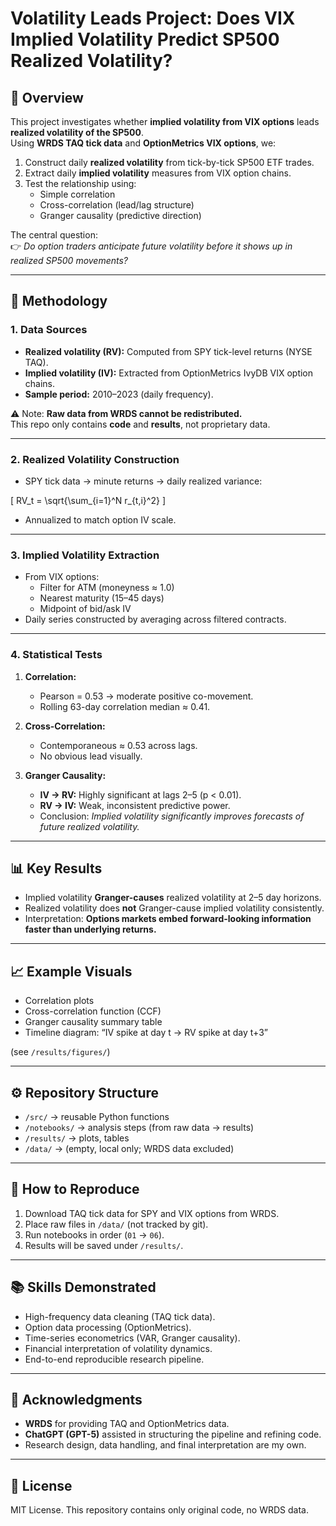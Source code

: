 # Volatility Leads Project: Does VIX Implied Volatility Predict SP500 Realized Volatility?

## 📌 Overview
This project investigates whether **implied volatility from VIX options** leads **realized volatility of the SP500**.  
Using **WRDS TAQ tick data** and **OptionMetrics VIX options**, we:
1. Construct daily **realized volatility** from tick-by-tick SP500 ETF trades.
2. Extract daily **implied volatility** measures from VIX option chains.
3. Test the relationship using:
   - Simple correlation
   - Cross-correlation (lead/lag structure)
   - Granger causality (predictive direction)

The central question:  
👉 *Do option traders anticipate future volatility before it shows up in realized SP500 movements?*

---

## 🔬 Methodology

### 1. Data Sources
- **Realized volatility (RV):** Computed from SPY tick-level returns (NYSE TAQ).  
- **Implied volatility (IV):** Extracted from OptionMetrics IvyDB VIX option chains.  
- **Sample period:** 2010–2023 (daily frequency).  

⚠️ Note: **Raw data from WRDS cannot be redistributed.**  
This repo only contains **code** and **results**, not proprietary data.

---

### 2. Realized Volatility Construction
- SPY tick data → minute returns → daily realized variance:  

\[
RV_t = \sqrt{\sum_{i=1}^N r_{t,i}^2}
\]

- Annualized to match option IV scale.  

---

### 3. Implied Volatility Extraction
- From VIX options:
  - Filter for ATM (moneyness ≈ 1.0)  
  - Nearest maturity (15–45 days)  
  - Midpoint of bid/ask IV  
- Daily series constructed by averaging across filtered contracts.  

---

### 4. Statistical Tests
1. **Correlation:**  
   - Pearson = 0.53 → moderate positive co-movement.  
   - Rolling 63-day correlation median ≈ 0.41.  

2. **Cross-Correlation:**  
   - Contemporaneous ≈ 0.53 across lags.  
   - No obvious lead visually.  

3. **Granger Causality:**  
   - **IV → RV:** Highly significant at lags 2–5 (p < 0.01).  
   - **RV → IV:** Weak, inconsistent predictive power.  
   - Conclusion: *Implied volatility significantly improves forecasts of future realized volatility.*  

---

## 📊 Key Results
- Implied volatility **Granger-causes** realized volatility at 2–5 day horizons.  
- Realized volatility does **not** Granger-cause implied volatility consistently.  
- Interpretation: **Options markets embed forward-looking information faster than underlying returns.**  

---

## 📈 Example Visuals
- Correlation plots  
- Cross-correlation function (CCF)  
- Granger causality summary table  
- Timeline diagram: “IV spike at day t → RV spike at day t+3”  

(see `/results/figures/`)

---

## ⚙️ Repository Structure
- `/src/` → reusable Python functions  
- `/notebooks/` → analysis steps (from raw data → results)  
- `/results/` → plots, tables  
- `/data/` → (empty, local only; WRDS data excluded)  

---

## 🚀 How to Reproduce
1. Download TAQ tick data for SPY and VIX options from WRDS.  
2. Place raw files in `/data/` (not tracked by git).  
3. Run notebooks in order (`01` → `06`).  
4. Results will be saved under `/results/`.

---

## 📚 Skills Demonstrated
- High-frequency data cleaning (TAQ tick data).  
- Option data processing (OptionMetrics).  
- Time-series econometrics (VAR, Granger causality).  
- Financial interpretation of volatility dynamics.  
- End-to-end reproducible research pipeline.

---

## 🙏 Acknowledgments
- **WRDS** for providing TAQ and OptionMetrics data.  
- **ChatGPT (GPT-5)** assisted in structuring the pipeline and refining code.  
- Research design, data handling, and final interpretation are my own.

---

## 📄 License
MIT License. This repository contains only original code, no WRDS data.

